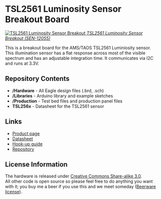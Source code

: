 TSL2561 Luminosity Sensor Breakout Board
=================

[![TSL2561 Luminosity Sensor Breakout](https://dlnmh9ip6v2uc.cloudfront.net//images/products/1/2/0/5/5/12055-01.jpg) 
*TSL2561 Luminosity Sensor Breakout (SEN-12055)*](https://www.sparkfun.com/products/12055)

This is a breakout board for the AMS/TAOS TSL2561 Luminiosity sensor.
This illumination sensor has a flat response across most of the visible spectrum and has an adjustable integration time. 
It communicates via I2C and runs at 3.3V. 

Repository Contents
-------------------
* **/Hardware** - All Eagle design files (.brd, .sch)
* **/Libraries** - Arduino library and example sketches
* **/Production** - Test bed files and production panel files
* **TSL256x** - Datasheet for the TSL2561 sensor

Links
-----
* [Product page](https://www.sparkfun.com/products/12055)
* [Datasheet](https://github.com/sparkfun/TSL2561_Luminosity_Sensor_BOB/blob/master/TSL256x.pdf?raw=true)
* [Hook-up guide](https://learn.sparkfun.com/tutorials/getting-started-with-the-tsl2561-luminosity-sensor)
* [Repository](https://github.com/sparkfun/TSL2561_Luminosity_Sensor_BOB)

License Information
-------------------
The hardware is released under [Creative Commons Share-alike 3.0](http://creativecommons.org/licenses/by-sa/3.0/).  
All other code is open source so please feel free to do anything you want with it; you buy me a beer if you use this and we meet someday ([Beerware license](http://en.wikipedia.org/wiki/Beerware)).
